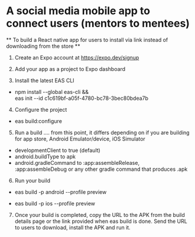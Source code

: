 # A social media mobile app to connect users (mentors to mentees)





**  To build a React native app for users to install via link instead of downloading from the store **

1. Create an Expo account at https://expo.dev/signup

2. Add your app as a project to Expo dashboard
<!-- you'd be prompted to install eas cli with your project id -->

3. Install the latest EAS CLI
- npm install --global eas-cli && \
eas init --id c1c619bf-a05f-4780-bc78-3bec80bdea7b

4. Configure the project
- eas build:configure <!-- this generates an eas.json file -->

5. Run a build .... from this point, it differs depending on if you are building for app store, Android Emulator/device, iOS Simulator
<!-- For Android Emulator/device: To generate an .apk, modify the eas.json by adding one of the following properties in a build profile: -->
- developmentClient to true (default)
- android.buildType to apk
- android.gradleCommand to :app:assembleRelease, :app:assembleDebug or any other gradle command that produces .apk
<!-- here's how the eas.json should now look like -->
<!-- {
  "build": {
    "preview": {
      "android": {
        "buildType": "apk"
      }
    },
    "preview2": {
      "android": {
        "gradleCommand": ":app:assembleRelease"
      }
    },
    "preview3": {
      "developmentClient": true
    },
    "production": {}
  }
} -->
<!-- OR -->
<!-- For iOS Simulator -->
<!-- here's how the eas.json should now look like -->
<!-- {
  "build": {
    "preview": {
      "ios": {
        "simulator": true
      }
    },
    "production": {}
  }
} -->

6. Run your build
- eas build -p android --profile preview <!-- For Android Emulator/device -->
<!-- you'd be prompted to install or open the android emulator -->
<!-- OR -->
- eas build -p ios --profile preview <!-- For iOS Simulator -->
<!-- you'd be prompted to install or open the ios simulator -->
<!-- you can name the profile whatever you like .e.g. preview, local, emulator... -->

7. Once your build is completed, copy the URL to the APK from the build details page or the link provided when eas build is done. Send the URL to users to download, install the APK and run it.
